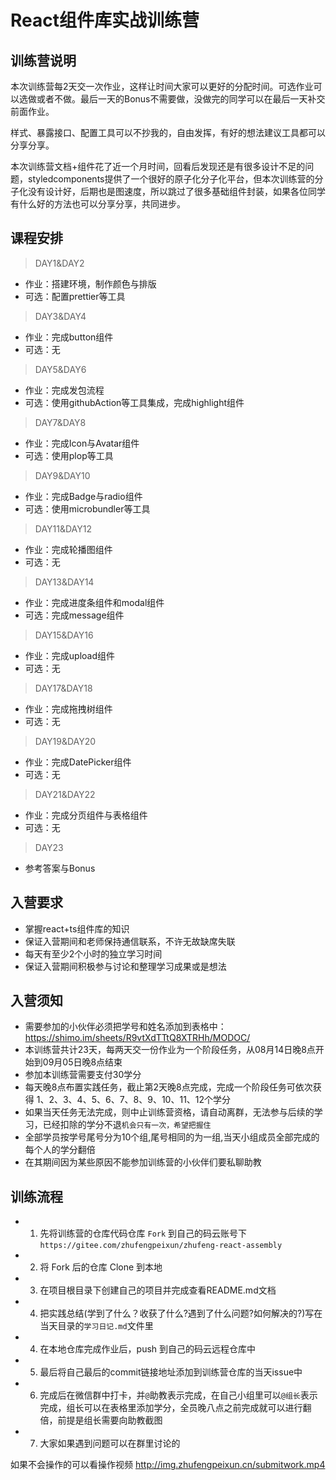 # React组件库实战训练营

## 训练营说明

本次训练营每2天交一次作业，这样让时间大家可以更好的分配时间。可选作业可以选做或者不做。最后一天的Bonus不需要做，没做完的同学可以在最后一天补交前面作业。

样式、暴露接口、配置工具可以不抄我的，自由发挥，有好的想法建议工具都可以分享分享。

本次训练营文档+组件花了近一个月时间，回看后发现还是有很多设计不足的问题，styledcomponents提供了一个很好的原子化分子化平台，但本次训练营的分子化没有设计好，后期也是图速度，所以跳过了很多基础组件封装，如果各位同学有什么好的方法也可以分享分享，共同进步。

## 课程安排

>DAY1&DAY2 

- 作业：搭建环境，制作颜色与排版
- 可选：配置prettier等工具

>DAY3&DAY4

- 作业：完成button组件
- 可选：无

>DAY5&DAY6

- 作业：完成发包流程
- 可选：使用githubAction等工具集成，完成highlight组件

>DAY7&DAY8

- 作业：完成Icon与Avatar组件
- 可选：使用plop等工具

>DAY9&DAY10

- 作业：完成Badge与radio组件
- 可选：使用microbundler等工具

>DAY11&DAY12

- 作业：完成轮播图组件
- 可选：无

>DAY13&DAY14

- 作业：完成进度条组件和modal组件
- 可选：完成message组件

>DAY15&DAY16

- 作业：完成upload组件
- 可选：无

>DAY17&DAY18

- 作业：完成拖拽树组件
- 可选：无

>DAY19&DAY20

- 作业：完成DatePicker组件
- 可选：无

>DAY21&DAY22

- 作业：完成分页组件与表格组件
- 可选：无

>DAY23

- 参考答案与Bonus


## 入营要求
- 掌握react+ts组件库的知识
- 保证入营期间和老师保持通信联系，不许无故缺席失联
- 每天有至少2个小时的独立学习时间
- 保证入营期间积极参与讨论和整理学习成果或是想法

## 入营须知
- 需要参加的小伙伴必须把学号和姓名添加到表格中：https://shimo.im/sheets/R9vtXdTTtQ8XTRHh/MODOC/
- 本训练营共计23天，每两天交一份作业为一个阶段任务，从08月14日晚8点开始到09月05日晚8点结束 
- 参加本训练营需要支付30学分
- 每天晚8点布置实践任务，截止第2天晚8点完成，完成一个阶段任务可依次获得 1、2、3、4、5、6、7、8、9、10、11、12个学分
- 如果当天任务无法完成，则中止训练营资格，请自动离群，无法参与后续的学习，已经扣除的学分不退`机会只有一次，希望把握住`
- 全部学员按学号尾号分为10个组,尾号相同的为一组,当天小组成员全部完成的每个人的学分翻倍
- 在其期间因为某些原因不能参加训练营的小伙伴们要私聊助教

## 训练流程
- 1. 先将训练营的仓库代码仓库 `Fork` 到自己的码云账号下 `https://gitee.com/zhufengpeixun/zhufeng-react-assembly`
- 2. 将 Fork 后的仓库 Clone 到本地
- 3. 在项目根目录下创建自己的项目并完成查看README.md文档
- 4. 把实践总结(学到了什么？收获了什么?遇到了什么问题?如何解决的?)写在当天目录的`学习日记.md`文件里
- 4. 在本地仓库完成作业后，push 到自己的码云远程仓库中
- 5. 最后将自己最后的commit链接地址添加到训练营仓库的当天issue中
- 6. 完成后在微信群中打卡，并`@`助教表示完成，在自己小组里可以`@组长`表示完成，组长可以在表格里添加学分，全员晚八点之前完成就可以进行翻倍，前提是组长需要向助教截图
- 7. 大家如果遇到问题可以在群里讨论的

如果不会操作的可以看操作视频  http://img.zhufengpeixun.cn/submitwork.mp4



